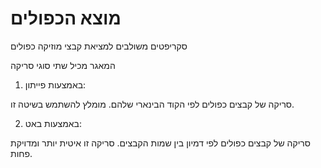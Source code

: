 # מוצא הכפולים
 סקריפטים משולבים למציאת קבצי מוזיקה כפולים

המאגר מכיל שתי סוגי סריקה
1. באמצעות פייתון:

סריקה של קבצים כפולים לפי הקוד הבינארי שלהם. מומלץ להשתמש בשיטה זו.
 
 2. באמצעות באט:
 
 סריקה של קבצים כפולים לפי דמיון בין שמות הקבצים. סריקה זו איטית יותר ומדויקת פחות. 
